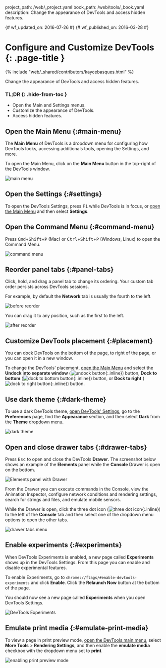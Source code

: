 project_path: /web/_project.yaml
book_path: /web/tools/_book.yaml
description: Change the appearance of DevTools and access hidden features.

{# wf_updated_on: 2016-07-26 #}
{# wf_published_on: 2016-03-28 #}

# Configure and Customize DevTools {: .page-title }

{% include "web/_shared/contributors/kaycebasques.html" %}

Change the appearance of DevTools and access hidden 
features.


### TL;DR {: .hide-from-toc }
- Open the Main and Settings menus.
- Customize the appearance of DevTools.
- Access hidden features.


## Open the Main Menu {:#main-menu}

The **Main Menu** of DevTools is a dropdown menu for configuring how
DevTools looks, accessing additionals tools, opening the Settings, and more.

To open the Main Menu, click on the **Main Menu** button in the top-right
of the DevTools window.

![main menu](images/main-menu.png)

## Open the Settings {:#settings}

To open the DevTools Settings, press <kbd>F1</kbd> while DevTools is in focus,
or [open the Main Menu](#main-menu) and then select **Settings**.

## Open the Command Menu {:#command-menu}

Press <kbd>Cmd</kbd>+<kbd>Shift</kbd>+<kbd>P</kbd> (Mac) or
<kbd>Ctrl</kbd>+<kbd>Shift</kbd>+<kbd>P</kbd> (Windows, Linux) to open the
Command Menu.

![command menu](images/command-menu.png)

## Reorder panel tabs {:#panel-tabs}

Click, hold, and drag a panel tab to change its ordering. Your custom tab order
persists across DevTools sessions.

For example, by default the **Network** tab is usually the fourth to the left.

![before reorder](images/before-reorder.png)

You can drag it to any position, such as the first to the left.

![after reorder](images/after-reorder.png)

## Customize DevTools placement {:#placement}

You can dock DevTools on the bottom of the page, to right of the page, or 
you can open it in a new window. 

To change the DevTools' placement, [open the Main Menu](#main-menu) and select
the **Undock into separate window** 
(![undock button](images/undock.png){:.inline})
button, **Dock to bottom** 
(![dock to bottom button](images/dock-bottom.png){:.inline})
button, or 
**Dock to right** 
(![dock to right button](images/dock-right.png){:.inline})
button. 

## Use dark theme {:#dark-theme}

To use a dark DevTools theme, [open DevTools' Settings](#settings),
go to the **Preferences** page, find the **Appearance** section, and then
select **Dark** from the **Theme** dropdown menu.

![dark theme](images/dark-theme.png)

## Open and close drawer tabs {:#drawer-tabs}

Press <kbd>Esc</kbd> to open and close the DevTools **Drawer**. The screenshot
below shows an example of the **Elements** panel while the **Console** Drawer
is open on the bottom.

![Elements panel with Drawer](images/drawer.png)

From the Drawer you can execute commands in the Console, view the Animation 
Inspector, configure network conditions and rendering settings, search for 
strings and files, and emulate mobile sensors.

While the Drawer is open, click the three dot icon
(![three dot icon](images/three-dot.png){:.inline}) to the left of the 
**Console** tab and then select one of the dropdown menu options to open the
other tabs.

![drawer tabs menu](images/drawer-tabs.png)

## Enable experiments {:#experiments}

When DevTools Experiments is enabled, a new page called **Experiments**
shows up in the DevTools Settings. From this page you can enable and disable
experimental features.

To enable Experiments, go to `chrome://flags/#enable-devtools-experiments`
and click **Enable**. Click the **Relaunch Now** button at the bottom of the
page. 

You should now see a new page called **Experiments** when you open DevTools
Settings.

![DevTools Experiments](images/experiments.png)

## Emulate print media {:#emulate-print-media}

To view a page in print preview mode, [open the DevTools main 
menu](#main-menu), select **More Tools** > **Rendering Settings**, and then 
enable the **emulate media** checkbox with the dropdown menu set to **print**.

![enabling print preview mode](images/emulate-print-media.png)
